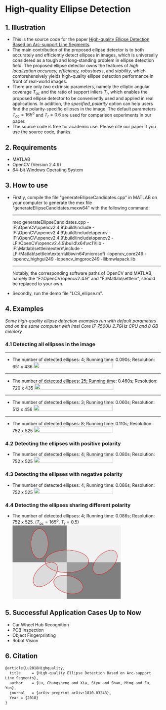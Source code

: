 # High-quality Ellipse Detection
## 1. Illustration
- This is the source code for the paper [High-quality Ellipse Detection Based on Arc-support Line Segments](https://arxiv.org/abs/1810.03243).
- The main contribution of the proposed ellipse detector is to both accurately and efficiently detect ellipses in images, which is universally considered as a tough and long-standing problem in ellipse detection field. The proposed ellipse detector owns the features of *high localization accuracy, efficiency, robustness*, and *stability*, which comprehensively yields high-quality ellipse detection performance in front of real-world images. 
- There are only *two* extrinsic parameters, namely the elliptic angular coverage $T_{ac}$ and the ratio of support inliers $T_{r}$, which enables the proposed ellipse detector to be conveniently used and applied in real applications. In addition, the *specified_polarity* option can help users find the polarity-specific ellipses in the image. The default parameters $T_{ac} = 165^o$ and $T_{r} = 0.6$ are used for comparison experiments in our paper.  
- The source code is free for academic use. Please cite our paper if you use the source code, thanks.

## 2. Requirements
- MATLAB
- OpenCV (Version 2.4.9)
- 64-bit Windows Operating System


## 3. How to use
- Firstly, compile the file "generateEllipseCandidates.cpp" in MATLAB on your computer to generate the mex file "generateEllipseCandidates.mexw64" with the following command:  
  
  ---
  mex generateEllipseCandidates.cpp -IF:\OpenCV\opencv2.4.9\build\include -IF:\OpenCV\opencv2.4.9\build\include\opencv -IF:\OpenCV\opencv2.4.9\build\include\opencv2 -LF:\OpenCV\opencv2.4.9\build\x64\vc11\lib -IF:\Matlab\settlein\extern\include -LF:\Matlab\settlein\extern\lib\win64\microsoft -lopencv_core249 -lopencv_highgui249 -lopencv_imgproc249 -llibmwlapack.lib  
  
  ---
  Notably, the corresponding software paths of OpenCV and MATLAB, namely the "F:\OpenCV\opencv2.4.9\" and "F:\Matlab\settlein\", should be replaced to your own.  
- Secondly, run the demo file "LCS_ellipse.m".


## 4. Examples
*Some high-quality ellipse detection examples run with default parameters and on the same computer with Intel Core i7-7500U 2.7GHz CPU and 8 GB memory*

### 4.1 Detecting all ellipses in the image

---
- The number of detected ellipses: 4; Running time: 0.090s; Resolution: 651 x 436
  <img src="./pics/43_result.jpg" width="73%" height="73%">  
  
---
- The number of detected ellipses: 25; Running time: 0.460s; Resolution: 720 x 435
  <img src="./pics/27_result.jpg" width="73%" height="73%"> 


---
- The number of detected ellipses: 3; Running time: 0.060s; Resolution: 512 x 456
  <img src="./pics/23_result.jpg" width="73%" height="73%"> 


---
- The number of detected ellipses: 8; Running time: 0.110s; Resolution: 752 x 525
  <img src="./pics/666_result.jpg" width="73%" height="73%"> 


### 4.2 Detecting the ellipses with positive polarity  
- The number of detected ellipses: 4; Running time: 0.080s; Resolution: 752 x 525
  <img src="./pics/666_positive.jpg" width="73%" height="73%"> 

### 4.3 Detecting the ellipses with negative polarity
- The number of detected ellipses: 4; Running time: 0.086s; Resolution: 752 x 525
  <img src="./pics/666_negative.jpg" width="73%" height="73%"> 

### 4.4 Detecting the ellipses sharing different polarity  
- The number of detected ellipses: 4; Running time: 0.086s; Resolution: 752 x 525. ($T_{ac} = 165^{o}$, $T_r = 0.5$)  
  <img src="./pics/different-polarity-detection_all.jpg" width="73%" height="73%"> 


## 5. Successful Application Cases Up to Now
- Car Wheel Hub Recognition
- PCB Inspection
- Object Fingerprinting
- Robot Vision


## 6. Citation
```
@article{Lu2018Highquality,
  title     = {High-quality Ellipse Detection Based on Arc-support Line Segments},
  author    = {Lu, Changsheng and Xia, Siyu and Shao, Ming and Fu, Yun},
  journal   = {arXiv preprint arXiv:1810.03243},
  Year = {2018}
}
```




